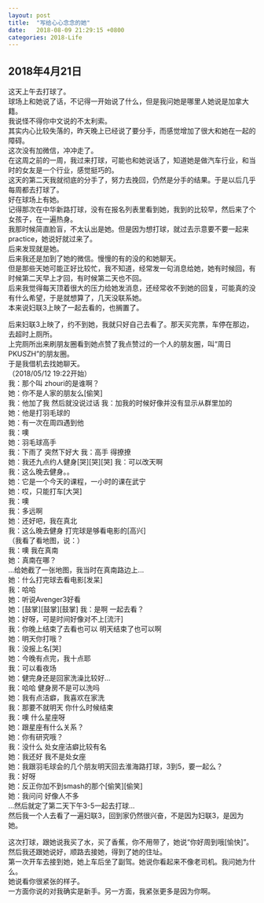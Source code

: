 ```yaml
---
layout: post
title:  "写给心心念念的她"
date:   2018-08-09 21:29:15 +0800
categories: 2018-Life
---
```


## 2018年4月21日
这天上午去打球了。  
球场上和她说了话，不记得一开始说了什么，但是我问她是哪里人她说是加拿大籍。  
我说怪不得你中文说的不太利索。  
其实内心比较失落的，昨天晚上已经说了要分手，而感觉增加了很大和她在一起的障碍。  
这次没有加微信，冲冲走了。  
在这周之前的一周，我过来打球，可能也和她说话了，知道她是做汽车行业，和当时的女友是一个行业，感觉挺巧的。  
这天的第二天我就彻底的分手了，努力去挽回，仍然是分手的结果。于是以后几乎每周都去打球了。  
好在球场上有她。  
记得那次在中华新路打球，没有在报名列表里看到她，我到的比较早，然后来了个女孩子，在一遍热身。  
我那时候简直脸盲，不太认出是她。但是因为想打球，就过去示意要不要一起来practice，她说好就过来了。  
后来发现就是她。  
后来我还是加到了她的微信。慢慢的有的没的和她聊天。  
但是那些天她可能正好比较忙，我不知道，经常发一句消息给她，她有时候回，有时候第二天早上才回，有时候第二天也不回。  
后来我觉得每天顶着很大的压力给她发消息，还经常收不到她的回复，可能真的没有什么希望，于是就想算了，几天没联系她。  
本来说妇联3上映了一起去看的，也搁置了。  

后来妇联3上映了，约不到她，我就只好自己去看了。那天买完票，车停在那边，去超时上厕所。  
上完厕所出来刷朋友圈看到她点赞了我点赞过的一个人的朋友圈，叫“周日 PKUSZH”的朋友圈。  
于是我借机去找她聊天。  
（2018/05/12 19:22开始）  
我：那个叫 zhouri的是谁啊？  
她：你不是人家的朋友么[偷笑]  
我：他加了我 然后就没说过话
我：加我的时候好像并没有显示从群里加的  
她：他是打羽毛球的  
她：有一次在周四遇到他  
我：噢  
她：羽毛球高手    
我：下雨了 突然下好大
我：高手 得撩撩  
她：我还九点约人健身[哭][哭][哭]
我：可以改天啊  
我：这么晚去健身。。  
她：它是一个今天的课程，一小时的课在武宁  
她：哎，只能打车[大哭]  
我：噢  
我：多远啊  
她：还好吧，我在真北  
我：这么晚去健身 打完球是够看电影的[高兴]  
（我看了看地图，说：）  
我：噢 我在真南  
她：真南在哪？  
...给她截了一张地图，我当时在真南路边上...  
她：什么打完球去看电影[发呆]  
我：哈哈  
她：听说Avenger3好看    
她：[鼓掌][鼓掌][鼓掌]
我：是啊 一起去看？  
她：好呀，可是时间好像对不上[流汗]  
我：你晚上结束了去看也可以  明天结束了也可以啊  
她：明天你打哦？  
我：没报上名[哭]  
她：今晚有点完，我十点耶  
我：可以看夜场    
她：健完身还是回家洗澡比较好...  
我：哈哈 健身房不是可以洗吗  
她：我有点洁癖，我喜欢在家洗  
我：那要不就明天 你什么时候结束    
我：噢 什么星座呀    
她：跟星座有什么关系？  
她：你有研究哦？  
我：没什么 处女座洁癖比较有名  
她：我还好 我不是处女座    
她：我跟羽毛球会的几个朋友明天回去淮海路打球，3到5，要一起么？  
我：好呀  
她：反正你加不到smash的那个[偷笑][偷笑]  
她：我问问 好像人不多  
...然后就定了第二天下午3-5一起去打球...  
然后我一个人去看了一遍妇联3，回到家仍然很兴奋，不是因为妇联3，是因为她。  

这次打球，跟她说我买了水，买了香蕉，你不用带了，她说“你好周到哦[愉快]”。  
然后我还跟她说好，顺路去接她，得到了她的住址。  
第一次开车去接到她，她上车后坐了副驾。她说你看起来不像老司机。我问她为什么。  
她说看你很紧张的样子。  
一方面你说的对我确实是新手。另一方面，我紧张更多是因为你啊。  
